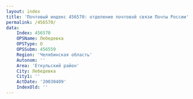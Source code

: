 ```yaml
---
layout: index
title: 'Почтовый индекс 456570: отделение почтовой связи Почты России'
permalink: /456570/
data:
    Index: 456570
    OPSName: Лебедевка
    OPSType: О
    OPSSubm: 456559
    Region: 'Челябинская область'
    Autonom: ''
    Area: 'Еткульский район'
    City: Лебедевка
    City1: ''
    ActDate: '20030409'
    IndexOld: ''
---
```

